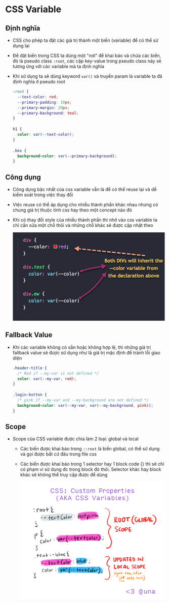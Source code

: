 # CSS Variable

## Định nghĩa

- CSS cho phép ta đặt các giá trị thành một biến (variable) để có thể sử dụng lại

- Để đặt biến trong CSS ta dùng một "nơi" để khai báo và chứa các biến, đó là pseudo class `:root`, các cặp key-value trong pseudo class này sẽ tương ứng với các variable mà ta định nghĩa

- Khi sử dụng ta sẽ dùng keyword `var()` và truyền param là variable ta đã định nghĩa ở pseudo root

  ```css
  :root {
    --text-color: red;
    --primary-padding: 10px;
    --primary-margin: 20px;
    --primary-background: teal;
  }

  h1 {
    color: var(--text-color);
  }

  .box {
    background-color: var(--primary-background);
  }
  ```

## Công dụng

- Công dụng bậc nhất của css variable vẫn là để có thể reuse lại và dễ kiểm soát trong việc thay đổi

- Việc reuse có thể áp dụng cho nhiều thành phần khác nhau nhưng có chung giá trị thuộc tính css hay theo một concept nào đó

- Khi có thay đổi style của nhiều thành phần thì nhờ vào css variable ta chỉ cần sửa một chỗ thôi và những chỗ khác sẽ được cập nhật theo

  ![](images/css-variable.png)

## Fallback Value

- Khi các variable không có sẵn hoặc không hợp lệ, thì những giá trị fallback value sẽ được sử dụng như là giá trị mặc định để tránh lỗi giao diện

  ```css
  .header-title {
    /* Red if --my-var is not defined */
    color: var(--my-var, red);
  }

  .login-button {
    /* pink if --my-var and --my-background are not defined */
    background-color: var(--my-var, var(--my-background, pink));
  }
  ```

## Scope

- Scope của CSS variable được chia làm 2 loại: global và local

  - Các biến được khai báo trong `::root` là biến global, có thể sử dụng và gọi được bất cứ đâu trong file css
  - Các biến được khai báo trong 1 selector hay 1 block code {} thì sẽ chỉ có phạm vi sử dụng đc trong block đó thôi. Selector khác hay block khác sẽ không thể truy cập được để dùng

    ![](images/css-variable-scope.png)
